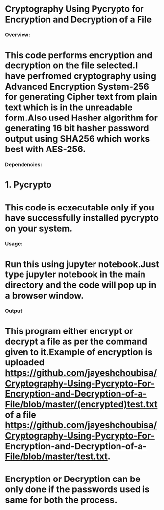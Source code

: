 # Cryptography Using Pycrypto for Encryption and Decryption of a File
### Overview:
# This code performs encryption and decryption on the file selected.I have perfromed cryptography using Advanced Encryption System-256 for generating Cipher text from plain text which is in the unreadable form.Also used Hasher algorithm for generating 16 bit hasher password output using SHA256 which works best with AES-256.
### Dependencies:
# 1. Pycrypto
# This code is ecxecutable only if you have successfully installed pycrypto on your system.
### Usage:
# Run this using jupyter notebook.Just type jupyter notebook in the main directory and the code will pop up in a browser window.
### Output:
# This program either encrypt or decrypt a file as per the command given to it.Example of encryption is uploaded https://github.com/jayeshchoubisa/Cryptography-Using-Pycrypto-For-Encryption-and-Decryption-of-a-File/blob/master/(encrypted)test.txt of a file https://github.com/jayeshchoubisa/Cryptography-Using-Pycrypto-For-Encryption-and-Decryption-of-a-File/blob/master/test.txt.
# Encryption or Decryption can be only done if the passwords used is same for both the process.
